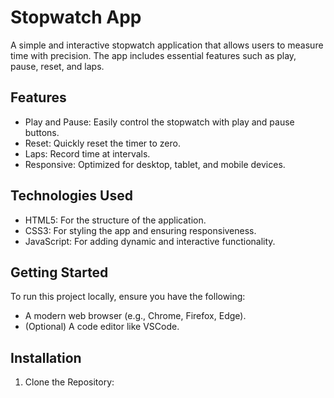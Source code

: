 # Stopwatch App

A simple and interactive stopwatch application that allows users to measure time with precision. The app includes essential features such as play, pause, reset, and laps.

## Features 
-  Play and Pause: Easily control the stopwatch with play and pause buttons.
-  Reset: Quickly reset the timer to zero.
-  Laps: Record time at intervals.
-  Responsive: Optimized for desktop, tablet, and mobile devices.

## Technologies Used 
- HTML5: For the structure of the application.
- CSS3: For styling the app and ensuring responsiveness.
- JavaScript: For adding dynamic and interactive functionality.

## Getting Started
To run this project locally, ensure you have the following:
- A modern web browser (e.g., Chrome, Firefox, Edge).
- (Optional) A code editor like VSCode.

## Installation 
1. Clone the Repository:   









